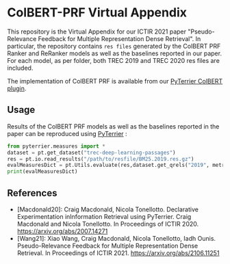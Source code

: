 # ColBERT-PRF Virtual Appendix

This repository is the Virtual Appendix for our ICTIR 2021 paper  "Pseudo-Relevance Feedback for Multiple Representation Dense Retrieval". In particular, the repository contains `res files` generated by the ColBERT PRF Ranker and ReRanker models as well as the baselines reported in our paper. For each model, as per folder, both TREC 2019 and TREC 2020 res files are included.

The implementation of ColBERT PRF is available from our [PyTerrier ColBERT plugin](https://github.com/terrierteam/pyterrier_colbert).

## Usage
Results of the ColBERT PRF models as well as the baselines reported in the paper can be reproduced using [PyTerrier](https://github.com/terrier-org/pyterrier) :
```python
from pyterrier.measures import *
dataset = pt.get_dataset("trec-deep-learning-passages")
res = pt.io.read_results("/path/to/resfile/BM25.2019.res.gz")
evalMeasuresDict = pt.Utils.evaluate(res,dataset.get_qrels("2019", metrics=[ AP(rel=2)@1000, nDCG@10, RR(rel=2)@10 ])
print(evalMeasuresDict)
```


## References
  - [Macdonald20]: Craig Macdonald, Nicola Tonellotto. Declarative Experimentation inInformation Retrieval using PyTerrier. Craig Macdonald and Nicola Tonellotto. In Proceedings of ICTIR 2020. https://arxiv.org/abs/2007.14271
 - [Wang21]: Xiao Wang, Craig Macdonald, Nicola Tonellotto, Iadh Ounis. Pseudo-Relevance Feedback for Multiple Representation Dense Retrieval. In Proceedings of ICTIR 2021. https://arxiv.org/abs/2106.11251
